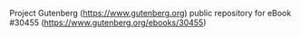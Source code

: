 Project Gutenberg (https://www.gutenberg.org) public repository for eBook #30455 (https://www.gutenberg.org/ebooks/30455)

